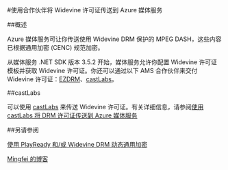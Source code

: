 <properties 
	pageTitle="使用合作伙伴将 Widevine 许可证传送到 Azure 媒体服务" 
	description="本文介绍如何使用 Azure 媒体服务(AMS) 传送 AMS 使用 PlayReady 和 Widevine DRM 动态加密的流。PlayReady 许可证来自媒体服务 PlayReady 许可证服务器，而 Widevine 许可证则由 castLabs 许可证服务器传送。" 
	services="media-services" 
	documentationCenter="" 
	authors="Juliako" 
	manager="erikre" 
	editor=""/>  


<tags 
	ms.service="media-services" 
	ms.workload="media" 
	ms.tgt_pltfrm="na" 
	ms.devlang="na" 
	ms.topic="article" 
	ms.date="09/26/2016" 
	wacn.date="08/22/2016"  
	ms.author="juliako"/>


#使用合作伙伴将 Widevine 许可证传送到 Azure 媒体服务

##概述

Azure 媒体服务可让你传送使用 Widevine DRM 保护的 MPEG DASH，这些内容已根据通用加密 (CENC) 规范加密。

从媒体服务 .NET SDK 版本 3.5.2 开始，媒体服务允许你配置 Widevine 许可证模板并获取 Widevine 许可证。你还可以通过以下 AMS 合作伙伴来交付 Widevine 许可证：[EZDRM](http://ezdrm.com/)、[castLabs](http://castlabs.com/company/partners/azure/)。

##castLabs

可以使用 [castLabs](http://castlabs.com/company/partners/azure/) 来传送 Widevine 许可证。有关详细信息，请参阅[使用 castLabs 将 DRM 许可证传送到 Azure 媒体服务](/documentation/articles/media-services-castlabs-integration/)


##另请参阅

[使用 PlayReady 和/或 Widevine DRM 动态通用加密](/documentation/articles/media-services-protect-with-drm/)

[Mingfei 的博客](https://azure.microsoft.com/blog/azure-media-services-adds-google-widevine-packaging-for-delivering-multi-drm-stream/)

<!---HONumber=Mooncake_0815_2016-->